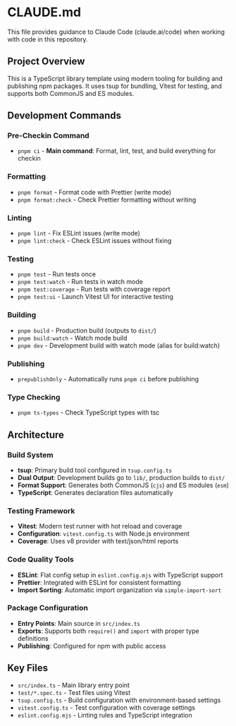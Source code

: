 # CLAUDE.md

This file provides guidance to Claude Code (claude.ai/code) when working with code in this repository.

## Project Overview

This is a TypeScript library template using modern tooling for building and publishing npm packages. It uses tsup for bundling, Vitest for testing, and supports both CommonJS and ES modules.

## Development Commands

### Pre-Checkin Command

- `pnpm ci` - **Main command**: Format, lint, test, and build everything for checkin

### Formatting

- `pnpm format` - Format code with Prettier (write mode)
- `pnpm format:check` - Check Prettier formatting without writing

### Linting

- `pnpm lint` - Fix ESLint issues (write mode)
- `pnpm lint:check` - Check ESLint issues without fixing

### Testing

- `pnpm test` - Run tests once
- `pnpm test:watch` - Run tests in watch mode
- `pnpm test:coverage` - Run tests with coverage report
- `pnpm test:ui` - Launch Vitest UI for interactive testing

### Building

- `pnpm build` - Production build (outputs to `dist/`)
- `pnpm build:watch` - Watch mode build
- `pnpm dev` - Development build with watch mode (alias for build:watch)

### Publishing

- `prepublishOnly` - Automatically runs `pnpm ci` before publishing

### Type Checking

- `pnpm ts-types` - Check TypeScript types with tsc

## Architecture

### Build System

- **tsup**: Primary build tool configured in `tsup.config.ts`
- **Dual Output**: Development builds go to `lib/`, production builds to `dist/`
- **Format Support**: Generates both CommonJS (`cjs`) and ES modules (`esm`)
- **TypeScript**: Generates declaration files automatically

### Testing Framework

- **Vitest**: Modern test runner with hot reload and coverage
- **Configuration**: `vitest.config.ts` with Node.js environment
- **Coverage**: Uses v8 provider with text/json/html reports

### Code Quality Tools

- **ESLint**: Flat config setup in `eslint.config.mjs` with TypeScript support
- **Prettier**: Integrated with ESLint for consistent formatting
- **Import Sorting**: Automatic import organization via `simple-import-sort`

### Package Configuration

- **Entry Points**: Main source in `src/index.ts`
- **Exports**: Supports both `require()` and `import` with proper type definitions
- **Publishing**: Configured for npm with public access

## Key Files

- `src/index.ts` - Main library entry point
- `test/*.spec.ts` - Test files using Vitest
- `tsup.config.ts` - Build configuration with environment-based settings
- `vitest.config.ts` - Test configuration with coverage settings
- `eslint.config.mjs` - Linting rules and TypeScript integration
